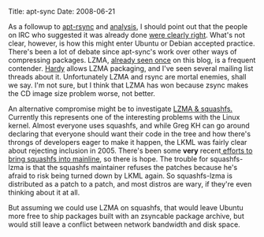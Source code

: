 Title: apt-sync
Date: 2008-06-21

As a followup to [apt-rsync][1] and [analysis][2], I should point out that the
people on IRC who suggested it was already done [were clearly right][3].
What's not clear, however, is how this might enter Ubuntu or Debian accepted
practice. There's been a lot of debate since apt-sync's work over other ways
of compressing packages. LZMA, [already seen once][4] on this blog, is a
frequent contender. [Hardy][5] allows LZMA packaging, and I've seen several
mailing list threads about it. Unfortunately LZMA and rsync are mortal
enemies, shall we say. I'm not sure, but I think that LZMA has won because
zsync makes the CD image size problem worse, not better.

An alternative compromise might be to investigate [LZMA & squashfs.][6]
Currently this represents one of the interesting problems with the Linux
kernel. Almost everyone uses squashfs, and while Greg KH can go around
declaring that everyone should want their code in the tree and how there's
throngs of developers eager to make it happen, the LKML was fairly clear about
rejecting inclusion in 2005. There's been some **very** recent[ efforts to
bring squashfs into mainline][7], so there is hope. The trouble for squashfs-
lzma is that the squashfs maintainer refuses the patches because he's afraid
to risk being turned down by LKML again. So squashfs-lzma is distributed as a
patch to a patch, and most distros are wary, if they're even thinking about it
at all.

But assuming we could use LZMA on squashfs, that would leave Ubuntu more
free to ship packages built with an zsyncable package archive, but would still
leave a conflict between network bandwidth and disk space.

   [1]: //www.pwnguin.net/a-rebuttal-to-apt-rsync.html

   [2]: //www.pwnguin.net/revisiting-apt-rsync.html

   [3]: https://edge.launchpad.net/apt-sync

   [4]: //www.pwnguin.net/a-comparison-of-compression-schemes.html

   [5]: https://blueprints.edge.launchpad.net/ubuntu/+spec/dpkg-lzma

   [6]: http://www.squashfs-lzma.org/

   [7]: http://www.nabble.com/-patch-0-6--First-take-at-squashfs-mainlining-support-patches-to17825431.html

